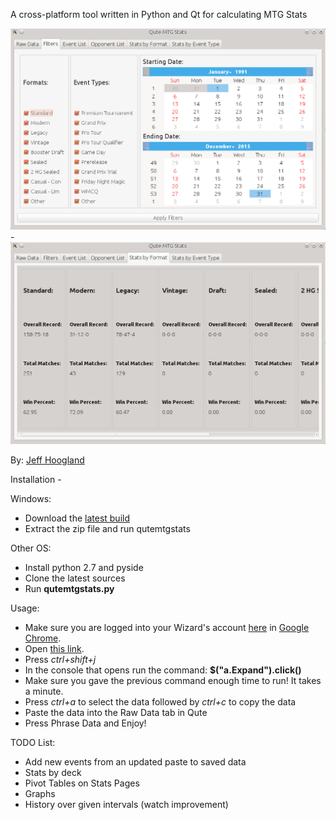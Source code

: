 A cross-platform tool written in Python and Qt for calculating MTG Stats

![alt text](https://raw.githubusercontent.com/JeffHoogland/qutemtgstats/master/Screenshots/qute-filterspage.png "Filters Page") - ![alt text](https://raw.githubusercontent.com/JeffHoogland/qutemtgstats/master/Screenshots/qute-statspage.png "Stats Page")

By: [Jeff Hoogland](http://www.jeffhoogland.com/)

Installation -

Windows:
- Download the [latest build](https://github.com/JeffHoogland/qutemtgstats/blob/master/build/qutemtgstats-windows.zip?raw=true)
- Extract the zip file and run qutemtgstats

Other OS:
- Install python 2.7 and pyside
- Clone the latest sources
- Run **qutemtgstats.py**

Usage:
- Make sure you are logged into your Wizard's account [here](http://www.wizards.com/magic/planeswalkerpoints) in [Google Chrome](http://www.google.com/chrome/).
- Open [this link](https://www.wizards.com/Magic/PlaneswalkerPoints/History#type=EventsOnly).
- Press *ctrl+shift+j*
- In the console that opens run the command: **$("a.Expand").click()**
- Make sure you gave the previous command enough time to run! It takes a minute.
- Press *ctrl+a* to select the data followed by *ctrl+c* to copy the data
- Paste the data into the Raw Data tab in Qute
- Press Phrase Data and Enjoy!

TODO List:

- Add new events from an updated paste to saved data
- Stats by deck
- Pivot Tables on Stats Pages
- Graphs
- History over given intervals (watch improvement)

